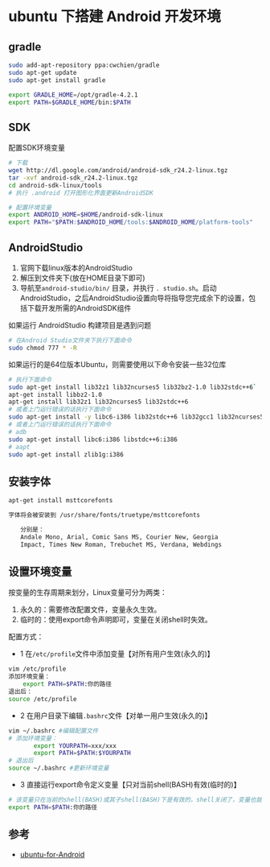# ubuntu 下搭建 Android 开发环境

## gradle

```bash
sudo add-apt-repository ppa:cwchien/gradle
sudo apt-get update
sudo apt-get install gradle

export GRADLE_HOME=/opt/gradle-4.2.1
export PATH=$GRADLE_HOME/bin:$PATH
```

## SDK

配置SDK环境变量

```bash
# 下载
wget http://dl.google.com/android/android-sdk_r24.2-linux.tgz
tar -xvf android-sdk_r24.2-linux.tgz
cd android-sdk-linux/tools
# 执行 .android 打开图形化界面更新AndroidSDK

# 配置环境变量
export ANDROID_HOME=$HOME/android-sdk-linux
export PATH="$PATH:$ANDROID_HOME/tools:$ANDROID_HOME/platform-tools"
```

## AndroidStudio

1. 官网下载linux版本的AndroidStudio
2. 解压到文件夹下(放在HOME目录下即可)
3. 导航至`android-studio/bin/` 目录，并执行 `. studio.sh`。启动AndroidStudio，之后AndroidStudio设置向导将指导您完成余下的设置，包括下载开发所需的AndroidSDK组件

如果运行 AndroidStudio 构建项目是遇到问题

```bash
# 在Android Studio文件夹下执行下面命令
sudo chmod 777 * -R
```

如果运行的是64位版本Ubuntu，则需要使用以下命令安装一些32位库

```bash
# 执行下面命令
sudo apt-get install lib32z1 lib32ncurses5 lib32bz2-1.0 lib32stdc++6`
apt-get install libbz2-1.0
apt-get install lib32z1 lib32ncurses5 lib32stdc++6
# 或者上门运行错误的话执行下面命令
sudo apt-get install -y libc6-i386 lib32stdc++6 lib32gcc1 lib32ncurses5 lib32z1
# 或者上门运行错误的话执行下面命令
# adb
sudo apt-get install libc6:i386 libstdc++6:i386
# aapt
sudo apt-get install zlib1g:i386
```

## 安装字体

```bash
apt-get install msttcorefonts

字体将会被安装到 /usr/share/fonts/truetype/msttcorefonts

　　分别是：
　　Andale Mono, Arial, Comic Sans MS, Courier New, Georgia
　　Impact, Times New Roman, Trebuchet MS, Verdana, Webdings
```

## 设置环境变量

按变量的生存周期来划分，Linux变量可分为两类：

1. 永久的：需要修改配置文件，变量永久生效。
2. 临时的：使用export命令声明即可，变量在关闭shell时失效。

配置方式：

- 1 在`/etc/profile`文件中添加变量【对所有用户生效(永久的)】

```bash
vim /etc/profile
添加环境变量：
    export PATH=$PATH:你的路径
退出后：
source /etc/profile
```

- 2 在用户目录下编辑`.bashrc`文件【对单一用户生效(永久的)】

```bash
vim ~/.bashrc #编辑配置文件
# 添加环境变量：
       export YOURPATH=xxx/xxx
       export PATH=$PATH:$YOURPATH
# 退出后
source ~/.bashrc #更新环境变量
```

- 3 直接运行export命令定义变量【只对当前shell(BASH)有效(临时的)】

```bash
# 该变量只在当前的shell(BASH)或其子shell(BASH)下是有效的，shell关闭了，变量也就失效了，再打开新shell时就没有这个变量，需要使用的话还需要重新定义
export PATH=$PATH:你的路径
```

## 参考

- [ubuntu-for-Android](https://github.com/gaoneng102/ubuntu-for-Android)